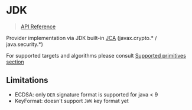 # JDK

> [API Reference](https://whyoleg.github.io/cryptography-kotlin/api/cryptography-jdk/index.html)

Provider implementation via
JDK built-in [JCA](https://docs.oracle.com/en/java/javase/17/security/java-cryptography-architecture-jca-reference-guide.html)
(javax.crypto.* / java.security.*)

For supported targets and algorithms please consult [Supported primitives section](index.md#supported-primitives)

## Limitations

* ECDSA: only `DER` signature format is supported for java < 9
* KeyFormat: doesn't support `JWK` key format yet
